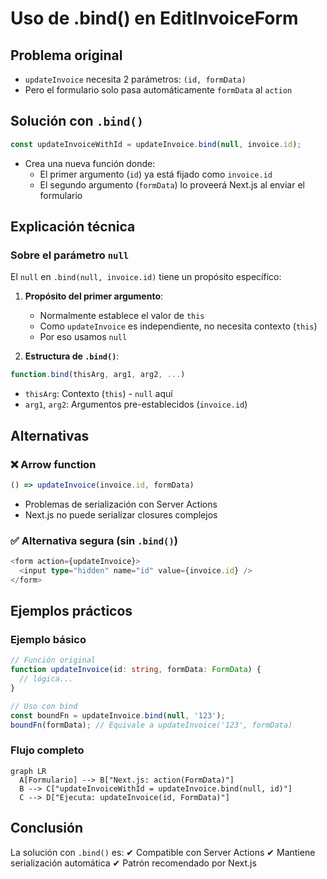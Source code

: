 # Uso de .bind() en EditInvoiceForm

## Problema original
- `updateInvoice` necesita 2 parámetros: `(id, formData)`
- Pero el formulario solo pasa automáticamente `formData` al `action`

## Solución con `.bind()`
```typescript
const updateInvoiceWithId = updateInvoice.bind(null, invoice.id);
```
- Crea una nueva función donde:
  - El primer argumento (`id`) ya está fijado como `invoice.id`
  - El segundo argumento (`formData`) lo proveerá Next.js al enviar el formulario

## Explicación técnica
### Sobre el parámetro `null`
El `null` en `.bind(null, invoice.id)` tiene un propósito específico:
1. **Propósito del primer argumento**:
   - Normalmente establece el valor de `this`
   - Como `updateInvoice` es independiente, no necesita contexto (`this`)
   - Por eso usamos `null`

2. **Estructura de `.bind()`**:
```javascript
function.bind(thisArg, arg1, arg2, ...)
```
   - `thisArg`: Contexto (`this`) - `null` aquí
   - `arg1`, `arg2`: Argumentos pre-establecidos (`invoice.id`)

## Alternativas
### ❌ Arrow function
```typescript
() => updateInvoice(invoice.id, formData)
```
- Problemas de serialización con Server Actions
- Next.js no puede serializar closures complejos

### ✅ Alternativa segura (sin `.bind()`)
```typescript
<form action={updateInvoice}>
  <input type="hidden" name="id" value={invoice.id} />
</form>
```

## Ejemplos prácticos
### Ejemplo básico
```typescript
// Función original
function updateInvoice(id: string, formData: FormData) {
  // lógica...
}

// Uso con bind
const boundFn = updateInvoice.bind(null, '123');
boundFn(formData); // Equivale a updateInvoice('123', formData)
```

### Flujo completo
```mermaid
graph LR
  A[Formulario] --> B["Next.js: action(FormData)"]
  B --> C["updateInvoiceWithId = updateInvoice.bind(null, id)"]
  C --> D["Ejecuta: updateInvoice(id, FormData)"]
```

## Conclusión
La solución con `.bind()` es:
✔ Compatible con Server Actions
✔ Mantiene serialización automática
✔ Patrón recomendado por Next.js